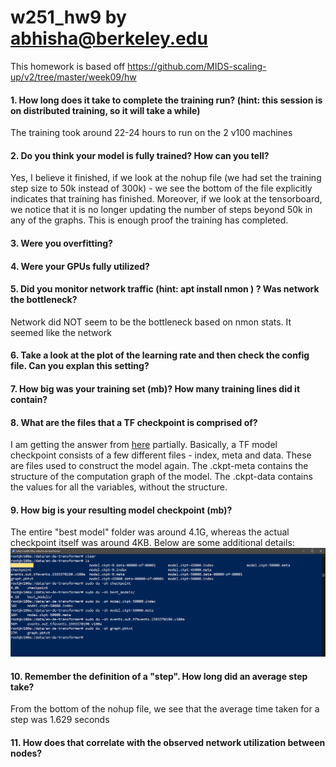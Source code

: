 # w251_hw9 by abhisha@berkeley.edu

This homework is based off https://github.com/MIDS-scaling-up/v2/tree/master/week09/hw

#### 1. How long does it take to complete the training run? (hint: this session is on distributed training, so it will take a while)

The training took around 22-24 hours to run on the 2 v100 machines

#### 2. Do you think your model is fully trained? How can you tell?

Yes, I believe it finished, if we look at the nohup file (we had set the training step size to 50k instead of 300k) - we see the bottom of the file explicitly indicates that training has finished. Moreover, if we look at the tensorboard, we notice that it is no longer updating the number of steps beyond 50k in any of the graphs. This is enough proof the training has completed.

#### 3. Were you overfitting?


#### 4. Were your GPUs fully utilized?

#### 5. Did you monitor network traffic (hint: apt install nmon ) ? Was network the bottleneck?

Network did NOT seem to be the bottleneck based on nmon stats. It seemed like the network 

#### 6. Take a look at the plot of the learning rate and then check the config file. Can you explan this setting?



#### 7. How big was your training set (mb)? How many training lines did it contain?

#### 8. What are the files that a TF checkpoint is comprised of?

I am getting the answer from [here](https://stackoverflow.com/questions/44516609/tensorflow-what-is-the-relationship-between-ckpt-file-and-ckpt-meta-and-ckp) partially. Basically, a TF model checkpoint consists of a few different files - index, meta and data. These are files used to construct the model again. The .ckpt-meta contains the structure of the computation graph of the model. The .ckpt-data contains the values for all the variables, without the structure. 

#### 9. How big is your resulting model checkpoint (mb)?

The entire "best model" folder was around 4.1G, whereas the actual checkpoint itself was around 4KB. Below are some additional details:
![model_size](https://github.com/abhisha1991/w251_hw9/blob/master/Final/ModelSize.PNG)

#### 10. Remember the definition of a "step". How long did an average step take?

From the bottom of the nohup file, we see that the average time taken for a step was 1.629 seconds

#### 11. How does that correlate with the observed network utilization between nodes?
